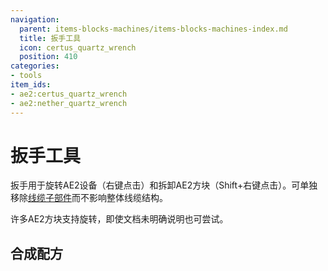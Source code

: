 ```yaml
---
navigation:
  parent: items-blocks-machines/items-blocks-machines-index.md
  title: 扳手工具
  icon: certus_quartz_wrench
  position: 410
categories:
- tools
item_ids:
- ae2:certus_quartz_wrench
- ae2:nether_quartz_wrench
---
```


# 扳手工具

<Row>
  <ItemImage id="certus_quartz_wrench" scale="4" />

  <ItemImage id="nether_quartz_wrench" scale="4" />
</Row>

扳手用于旋转AE2设备（右键点击）和拆卸AE2方块（Shift+右键点击）。可单独移除[线缆子部件](../ae2-mechanics/cable-subparts.md)而不影响整体线缆结构。

许多AE2方块支持旋转，即使文档未明确说明也可尝试。

## 合成配方

<Row>
  <RecipeFor id="certus_quartz_wrench" />

  <RecipeFor id="nether_quartz_wrench" />
</Row>